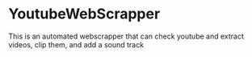 # YoutubeWebScrapper
This is an automated webscrapper that can check youtube and extract videos, clip them, and add a sound track
